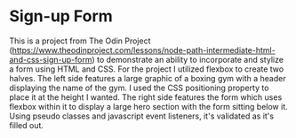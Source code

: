 # Sign-up Form

This is a project from The Odin Project (https://www.theodinproject.com/lessons/node-path-intermediate-html-and-css-sign-up-form) to demonstrate an ability to incorporate and stylize a form using HTML and CSS. For the project I utilized flexbox to create two halves. The left side features a large graphic of a boxing gym with a header displaying the name of the gym. I used the CSS positioning property to place it at the height I wanted. The right side features the form which uses flexbox within it to display a large hero section with the form sitting below it. Using pseudo classes and javascript event listeners, it's validated as it's filled out.  